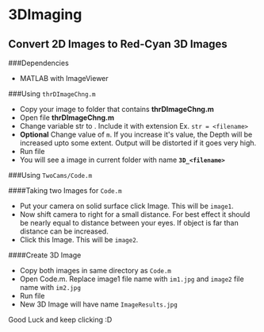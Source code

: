 3DImaging
=====
Convert 2D Images to Red-Cyan 3D Images
----------------------------


###Dependencies

* MATLAB with ImageViewer

###Using `thrDImageChng.m`

* Copy your image to folder that contains **thrDImageChng.m**
* Open file **thrDImageChng.m**
* Change variable str to <filename>. Include it with extension
    Ex. `str = <filename>`
* **Optional** Change value of `m`. If you increase it's value, the Depth will be increased upto some extent. Output will be distorted if it goes very high.
* Run file
* You will see a image in current folder with name **`3D_<filename>`**

###Using `TwoCams/Code.m`

####Taking two Images for `Code.m`
* Put your camera on solid surface click Image. This will be `image1`.
* Now shift camera to right for a small distance. For best effect it should be nearly equal to distance between your eyes. If object is far than distance can be increased.
* Click this Image. This will be `image2`.


####Create 3D Image
* Copy both images in same directory as `Code.m`
* Open Code.m. Replace image1 file name with `im1.jpg` and `image2` file name with `im2.jpg`
* Run file
* New 3D Image will have name `ImageResults.jpg`


Good Luck and keep clicking :D